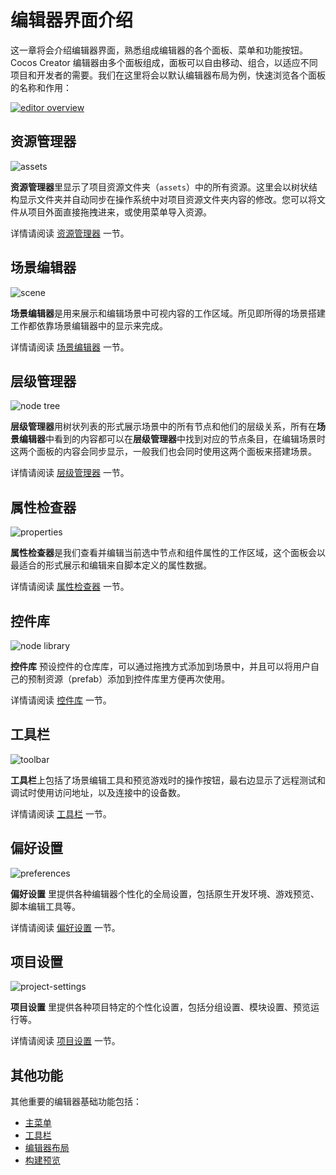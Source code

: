 # 编辑器界面介绍

这一章将会介绍编辑器界面，熟悉组成编辑器的各个面板、菜单和功能按钮。Cocos Creator 编辑器由多个面板组成，面板可以自由移动、组合，以适应不同项目和开发者的需要。我们在这里将会以默认编辑器布局为例，快速浏览各个面板的名称和作用：

<a href="index/editor-overview.png"><img src="index/editor-overview.jpg" alt="editor overview"></a>

## 资源管理器

![assets](index/assets.png)

**资源管理器**里显示了项目资源文件夹（`assets`）中的所有资源。这里会以树状结构显示文件夹并自动同步在操作系统中对项目资源文件夹内容的修改。您可以将文件从项目外面直接拖拽进来，或使用菜单导入资源。

详情请阅读 [资源管理器](editor-panels/assets.md) 一节。

## 场景编辑器

![scene](index/scene.png)

**场景编辑器**是用来展示和编辑场景中可视内容的工作区域。所见即所得的场景搭建工作都依靠场景编辑器中的显示来完成。

详情请阅读 [场景编辑器](editor-panels/scene.md) 一节。

## 层级管理器

![node tree](index/hierarchy.png)

**层级管理器**用树状列表的形式展示场景中的所有节点和他们的层级关系，所有在**场景编辑器**中看到的内容都可以在**层级管理器**中找到对应的节点条目，在编辑场景时这两个面板的内容会同步显示，一般我们也会同时使用这两个面板来搭建场景。

详情请阅读 [层级管理器](editor-panels/node-tree.md) 一节。

## 属性检查器

![properties](index/inspector.jpg)

**属性检查器**是我们查看并编辑当前选中节点和组件属性的工作区域，这个面板会以最适合的形式展示和编辑来自脚本定义的属性数据。

详情请阅读 [属性检查器](editor-panels/properties.md) 一节。

## 控件库

![node library](index/node-library.jpg)

**控件库** 预设控件的仓库库，可以通过拖拽方式添加到场景中，并且可以将用户自己的预制资源（prefab）添加到控件库里方便再次使用。

详情请阅读 [控件库](editor-panels/node-library.md) 一节。

## 工具栏

![toolbar](index/toolbar.png)

**工具栏**上包括了场景编辑工具和预览游戏时的操作按钮，最右边显示了远程测试和调试时使用访问地址，以及连接中的设备数。

详情请阅读 [工具栏](toolbar.md) 一节。

## 偏好设置

![preferences](editor-panels/preferences/general.jpg)

**偏好设置** 里提供各种编辑器个性化的全局设置，包括原生开发环境、游戏预览、脚本编辑工具等。

详情请阅读 [偏好设置](editor-panels/preferences.md) 一节。

## 项目设置

![project-settings](editor-panels/project-settings/group.jpg)

**项目设置** 里提供各种项目特定的个性化设置，包括分组设置、模块设置、预览运行等。

详情请阅读 [项目设置](editor-panels/project-settings.md) 一节。

## 其他功能

其他重要的编辑器基础功能包括：

- [主菜单](main-menu.md)
- [工具栏](toolbar.md)
- [编辑器布局](layout.md)
- [构建预览](preview-build.md)